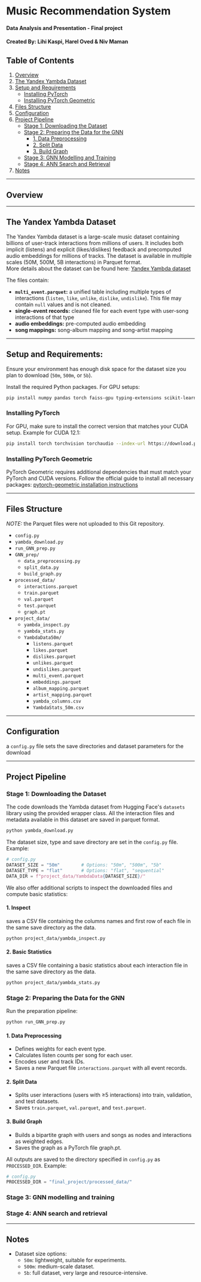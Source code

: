 # Music Recommendation System
#### Data Analysis and Presentation - Final project
#### Created By: Lihi Kaspi, Harel Oved & Niv Maman

## Table of Contents

1. [Overview](#overview)
2. [The Yandex Yambda Dataset](#the-yandex-yambda-dataset)
3. [Setup and Requirements](#setup-and-requirements)
   - [Installing PyTorch](#installing-pytorch)
   - [Installing PyTorch Geometric](#installing-pytorch-geometric)
4. [Files Structure](#files-structure)
5. [Configuration](#configuration)
6. [Project Pipeline](#project-pipeline)
   - [Stage 1: Downloading the Dataset](#stage-1-downloading-the-dataset)
   - [Stage 2: Preparing the Data for the GNN](#stage-2-preparing-the-data-for-the-gnn)
     - [1. Data Preprocessing](#1-data-preprocessing)
     - [2. Split Data](#2-split-data)
     - [3. Build Graph](#3-build-graph)
   - [Stage 3: GNN Modelling and Training](#stage-3-gnn-modelling-and-training)
   - [Stage 4: ANN Search and Retrieval](#stage-4-ann-search-and-retrieval)
7. [Notes](#notes)

---

## Overview


---

## The Yandex Yambda Dataset

The Yandex Yambda dataset is a large-scale music dataset containing billions of user-track interactions from millions of users. 
It includes both implicit (listens) and explicit (likes/dislikes) feedback and precomputed audio embeddings for millions of tracks. 
The dataset is available in multiple scales (50M, 500M, 5B interactions) in Parquet format.  
More details about the dataset can be found here: [Yandex Yambda dataset](https://huggingface.co/datasets/yandex/yambda)

The files contain:
- **`multi_event.parquet`:** a unified table including multiple types of interactions (`listen`, `like`, `unlike`, `dislike`, `undislike`). This file may contain `null` values and is not cleaned.
- **single-event records:** cleaned file for each event type with user-song interactions of that type
- **audio embeddings:** pre-computed audio embedding
- **song mappings:** song-album mapping and song-artist mapping

---

## Setup and Requirements:

Ensure your environment has enough disk space for the dataset size you plan to download (`50m`, `500m`, or `5b`).

Install the required Python packages. For GPU setups:

```bash
pip install numpy pandas torch faiss-gpu typing-extensions scikit-learn
```

### Installing PyTorch

For GPU, make sure to install the correct version that matches your CUDA setup.
Example for CUDA 12.1:

```bash
pip install torch torchvision torchaudio --index-url https://download.pytorch.org/whl/cu121
```

### Installing PyTorch Geometric

PyTorch Geometric requires additional dependencies that must match your PyTorch and CUDA versions.
Follow the official guide to install all necessary packages:
[pytorch-geometric installation instructions](https://pytorch-geometric.readthedocs.io/en/latest/notes/installation.html)


---

## Files Structure

*NOTE:* the Parquet files were not uploaded to this Git repository.  

- `config.py` 
- `yambda_download.py` 
- `run_GNN_prep.py` 
- `GNN_prep/` 
  - `data_preprocessing.py` 
  - `split_data.py`
  - `build_graph.py` 
- `processed_data/`
  - `interactions.parquet` 
  - `train.parquet` 
  - `val.parquet` 
  - `test.parquet` 
  - `graph.pt` 
- `project_data/` 
  - `yambda_inspect.py`  
  - `yambda_stats.py`  
  - `YambdaData50m/`
    - `listens.parquet` 
    - `likes.parquet` 
    - `dislikes.parquet` 
    - `unlikes.parquet` 
    - `undislikes.parquet`  
    - `multi_event.parquet` 
    - `embeddings.parquet`   
    - `album_mapping.parquet` 
    - `artist_mapping.parquet` 
    - `yambda_columns.csv`
    - `YambdaStats_50m.csv` 


---

## Configuration

a `config.py` file sets the save directories and dataset parameters for the download

---

## Project Pipeline

### Stage 1: Downloading the Dataset

The code downloads the Yambda dataset from Hugging Face's `datasets` library using the provided wrapper class.
All the interaction files and metadata available in this dataset are saved in parquet format.

```bash
python yambda_download.py
```

The dataset size, type and save directory are set in the `config.py` file. Example:

```python
# config.py
DATASET_SIZE = "50m"        # Options: "50m", "500m", "5b"
DATASET_TYPE = "flat"       # Options: "flat", "sequential"
DATA_DIR = f"project_data/YambdaData{DATASET_SIZE}/"
```

We also offer additional scripts to inspect the downloaded files and compute basic statistics:

#### 1. Inspect

saves a CSV file containing the columns names and first row of each file in the same save directory as the data.

```bash
python project_data/yambda_inspect.py
```

#### 2. Basic Statistics

saves a CSV file containing a basic statistics about each interaction file in the same save directory as the data.

```bash
python project_data/yambda_stats.py
```


### Stage 2: Preparing the Data for the GNN

Run the preparation pipeline:

```bash
python run_GNN_prep.py
```

#### 1. Data Preprocessing

- Defines weights for each event type.
- Calculates listen counts per song for each user.
- Encodes user and track IDs.
- Saves a new Parquet file `interactions.parquet` with all event records.

#### 2. Split Data

- Splits user interactions (users with ≥5 interactions) into train, validation, and test datasets.
- Saves `train.parquet`, `val.parquet`, and `test.parquet`.

#### 3. Build Graph

- Builds a bipartite graph with users and songs as nodes and interactions as weighted edges.
- Saves the graph as a PyTorch file graph.pt.


All outputs are saved to the directory specified in `config.py` as `PROCESSED_DIR`. Example:

```python
# config.py
PROCESSED_DIR = "final_project/processed_data/"
```

### Stage 3: GNN modelling and training


### Stage 4: ANN search and retrieval

---

## Notes

- Dataset size options:
  - `50m`: lightweight, suitable for experiments.
  - `500m`: medium-scale dataset.
  - `5b`: full dataset, very large and resource-intensive.


